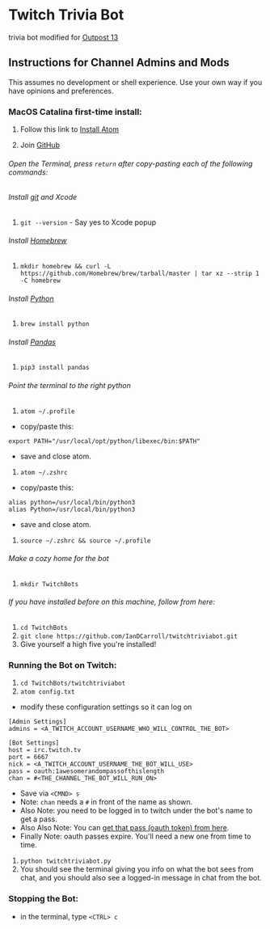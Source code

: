 # Twitch Trivia Bot

trivia bot modified for [Outpost 13](https://www.twitch.tv/outpost13)

## Instructions for Channel Admins and Mods
This assumes no development or shell experience. Use your own way if you have opinions and preferences.

### MacOS Catalina first-time install:

 1. Follow this link to [Install Atom](https://atom.io/)

 1. Join [GitHub](https://github.com/join)

 ###### Open the Terminal, press `return` after copy-pasting each of the following commands:

 ###### Install [git](https://git-scm.com/book/en/v2/Getting-Started-Installing-Git) and Xcode
 1.  `git --version` - Say yes to Xcode popup
 ###### Install [Homebrew](https://brew.sh/)
 1. `mkdir homebrew && curl -L https://github.com/Homebrew/brew/tarball/master | tar xz --strip 1 -C homebrew`
 ###### Install [Python](https://docs.python-guide.org/starting/install3/osx/)
 1. `brew install python`
 ###### Install [Pandas](https://pandas.pydata.org/pandas-docs/stable/getting_started/install.html)
 1. `pip3 install pandas`
 ###### Point the terminal to the right python
 1. `atom ~/.profile`
  - copy/paste this:
  ```
  export PATH="/usr/local/opt/python/libexec/bin:$PATH"
  ```
  - save and close atom.
 1. `atom ~/.zshrc`
  - copy/paste this:
  ```
  alias python=/usr/local/bin/python3
  alias Python=/usr/local/bin/python3
  ```
  - save and close atom.

 1. `source ~/.zshrc && source ~/.profile`

 ###### Make a cozy home for the bot
 1. `mkdir TwitchBots`

 ###### If you have installed before on this machine, follow from here:

 1. `cd TwitchBots`
 1. `git clone https://github.com/IanDCarroll/twitchtriviabot.git`
 1. Give yourself a high five you're installed!

### Running the Bot on Twitch:

 1. `cd TwitchBots/twitchtriviabot`
 1. `atom config.txt`
  - modify these configuration settings so it can log on

  ```
  [Admin Settings]
  admins = <A_TWITCH_ACCOUNT_USERNAME_WHO_WILL_CONTROL_THE_BOT>

  [Bot Settings]
  host = irc.twitch.tv
  port = 6667
  nick = <A_TWITCH_ACCOUNT_USERNAME_THE_BOT_WILL_USE>
  pass = oauth:1awesomerandompassofthislength
  chan = #<THE_CHANNEL_THE_BOT_WILL_RUN_ON>
  ```
  - Save via `<CMND> s`
  - Note: `chan` needs a `#` in front of the name as shown.
  - Also Note: you need to be logged in to twitch under the bot's name to get a pass.
  - Also Also Note: You can [get that pass (oauth token) from here](https://twitchapps.com/tmi/).
  - Finally Note: oauth passes expire. You'll need a new one from time to time.

 1. `python twitchtriviabot.py`
 1. You should see the terminal giving you info on what the bot sees from chat, and you should also see a logged-in message in chat from the bot.

### Stopping the Bot:

 - in the terminal, type `<CTRL> c`
